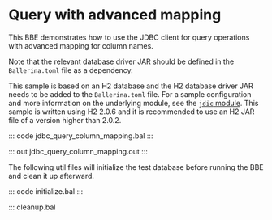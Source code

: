 # Query with advanced mapping

This BBE demonstrates how to use the JDBC  client for query operations with advanced mapping for column names.

Note that the relevant database driver JAR should be defined in the `Ballerina.toml` file as a dependency.

This sample is based on an H2 database and the H2 database driver JAR needs to be added to the `Ballerina.toml` file.
For a sample configuration and more information on the underlying module, see the [`jdic` module](https://docs.central.ballerina.io/ballerinax/java.jdbc/latest/).
This sample is written using H2 2.0.6 and it is recommended to use an H2 JAR file of a version higher than 2.0.2.

::: code jdbc_query_column_mapping.bal :::

::: out jdbc_query_column_mapping.out :::

The following util files will initialize the test database before running the BBE and clean it up afterward.

::: code initialize.bal :::

::: cleanup.bal
